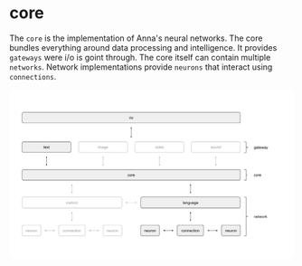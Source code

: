 # core
The `core` is the implementation of Anna's neural networks. The core bundles
everything around data processing and intelligence. It provides `gateways` were
i/o is goint through. The core itself can contain multiple `networks`. Network
implementations provide `neurons` that interact using `connections`.

![core](image/core.png)
